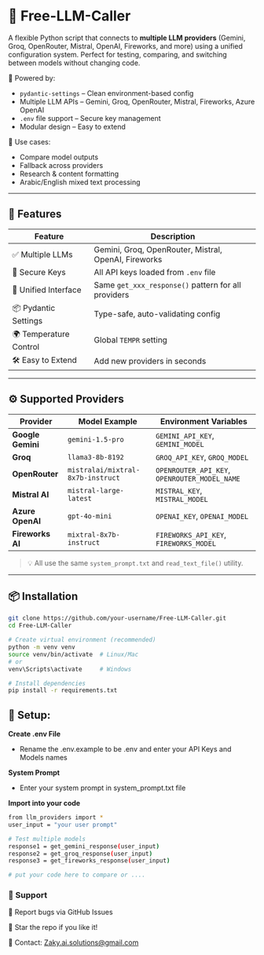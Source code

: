 # 🔗 Free-LLM-Caller

A flexible Python script that connects to **multiple LLM providers** (Gemini, Groq, OpenRouter, Mistral, OpenAI, Fireworks, and more) using a unified configuration system. Perfect for testing, comparing, and switching between models without changing code.

🔧 Powered by:
- `pydantic-settings` – Clean environment-based config
- Multiple LLM APIs – Gemini, Groq, OpenRouter, Mistral, Fireworks, Azure OpenAI
- `.env` file support – Secure key management
- Modular design – Easy to extend

🚀 Use cases:
- Compare model outputs
- Fallback across providers
- Research & content formatting
- Arabic/English mixed text processing

---

## 🧰 Features

| Feature | Description |
|-------|-------------|
| ✅ Multiple LLMs | Gemini, Groq, OpenRouter, Mistral, OpenAI, Fireworks |
| 🔐 Secure Keys | All API keys loaded from `.env` file |
| 🧩 Unified Interface | Same `get_xxx_response()` pattern for all providers |
| 📦 Pydantic Settings | Type-safe, auto-validating config |
| 🌍 Temperature Control | Global `TEMPR` setting |
| 🛠️ Easy to Extend | Add new providers in seconds |

---

## ⚙️ Supported Providers

| Provider | Model Example | Environment Variables |
|--------|----------------|------------------------|
| **Google Gemini** | `gemini-1.5-pro` | `GEMINI_API_KEY`, `GEMINI_MODEL` |
| **Groq** | `llama3-8b-8192` | `GROQ_API_KEY`, `GROQ_MODEL` |
| **OpenRouter** | `mistralai/mixtral-8x7b-instruct` | `OPENROUTER_API_KEY`, `OPENROUTER_MODEL_NAME` |
| **Mistral AI** | `mistral-large-latest` | `MISTRAL_KEY`, `MISTRAL_MODEL` |
| **Azure OpenAI** | `gpt-4o-mini` | `OPENAI_KEY`, `OPENAI_MODEL` |
| **Fireworks AI** | `mixtral-8x7b-instruct` | `FIREWORKS_API_KEY`, `FIREWORKS_MODEL` |

> 💡 All use the same `system_prompt.txt` and `read_text_file()` utility.

---

## 📦 Installation

```bash
git clone https://github.com/your-username/Free-LLM-Caller.git
cd Free-LLM-Caller

# Create virtual environment (recommended)
python -m venv venv
source venv/bin/activate  # Linux/Mac
# or
venv\Scripts\activate     # Windows

# Install dependencies
pip install -r requirements.txt
```
## 🔐 Setup: 
**Create .env File**
- Rename the .env.example to be .env and enter your API Keys and Models names

**System Prompt**
- Enter your system prompt in system_prompt.txt file
  
**Import into your code**
```bash
from llm_providers import *
user_input = "your user prompt"

# Test multiple models
response1 = get_gemini_response(user_input)
response2 = get_groq_response(user_input)
response3 = get_fireworks_response(user_input)

# put your code here to compare or ....
```
### 🙌 Support
🐞 Report bugs via GitHub Issues<br>

🌟 Star the repo if you like it!<br>

📧 Contact: Zaky.ai.solutions@gmail.com<br>



